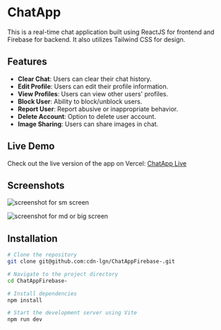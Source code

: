 
# ChatApp

This is a real-time chat application built using ReactJS for frontend and Firebase for backend. It also utilizes Tailwind CSS for design.



## Features
- **Clear Chat**: Users can clear their chat history.
- **Edit Profile**: Users can edit their profile information.
- **View Profiles**: Users can view other users' profiles.
- **Block User**: Ability to block/unblock users.
- **Report User**: Report abusive or inappropriate behavior.
- **Delete Account**: Option to delete user account.
- **Image Sharing**: Users can share images in chat.


## Live Demo
Check out the live version of the app on Vercel: [ChatApp Live](https://chat-app-logan.vercel.app/login)

## Screenshots
![screenshot for sm screen](https://github.com/cdn-lgn/ChatAppFirebase-/assets/149867954/733d136f-d526-4d45-8680-78ca9ee4a445)

![screenshot for md or big screen](https://github.com/cdn-lgn/ChatAppFirebase-/assets/149867954/7b14807b-c09f-4019-9a2a-2cb71a75cf5d)





## Installation
```bash
# Clone the repository
git clone git@github.com:cdn-lgn/ChatAppFirebase-.git

# Navigate to the project directory
cd ChatAppFirebase-

# Install dependencies
npm install

# Start the development server using Vite
npm run dev
